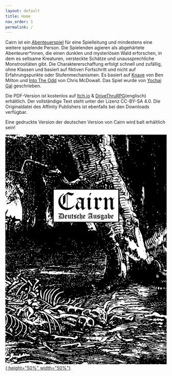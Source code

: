 ```yaml
---
layout: default
title: Home
nav_order: 1
permalink: /
---
```


Cairn ist ein [Abenteuerspiel](http://questingblog.com/adventure-game-vs-osr) für eine Spielleitung und mindestens eine weitere spielende Person.
Die Spielenden agieren als abgehärtete Abenteurer*innen, die einen dunklen und mysteriösen Wald erforschen, in dem es seltsame Kreaturen, versteckte Schätze und unaussprechliche Monstrositäten gibt. Die Charaktererschaffung erfolgt schnell und zufällig, ohne Klassen und basiert auf fiktiven Fortschritt und nicht auf Erfahrungspunkte oder Stufenmechanismen. Es basiert auf [Knave](https://www.drivethrurpg.com/product/250888/Knave) von Ben Milton und [Into The Odd](https://chrismcdee.itch.io/electric-bastionland) von Chris McDowall. Das Spiel wurde von [Yochai Gal](https://newschoolrevolution.com) geschrieben.

Die PDF-Version ist kostenlos auf [Itch.io](https://cairn-de-team.itch.io/cairn) & [DriveThruRPG](https://www.drivethrurpg.com/product/330809/Cairn)(englisch) erhältlich.
Der vollständige Text steht unter der Lizenz CC-BY-SA 4.0.
Die Originaldatei des Affinity Publishers ist ebenfalls bei den Downloads verfügbar.

Eine gedruckte Version der deutschen Version von Cairn wird balt erhältlich sein!

<p></p>

[![Alt text](/img/Cairn-DE_A5_v1-10.png "Click to embiggen"){:height="50%" width="50%"}](/img/Cairn-DE_A5_v1-10.png)
